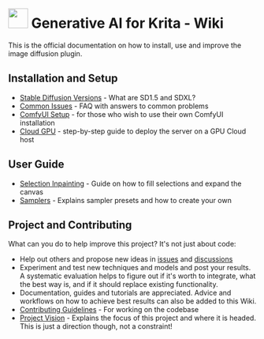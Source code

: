 <h1><img width="40em" src="https://github.com/Acly/krita-ai-diffusion/assets/6485914/88bff248-d491-4004-a751-b2bc5084bc9c"> Generative AI for Krita - Wiki</h1>

This is the official documentation on how to install, use and improve the image diffusion plugin.

## Installation and Setup

* [Stable Diffusion Versions](Stable-Diffusion-Versions) - What are SD1.5 and SDXL?
* [Common Issues](Common-Issues) - FAQ with answers to common problems
* [ComfyUI Setup](ComfyUI-Setup) - for those who wish to use their own ComfyUI installation
* [Cloud GPU](Cloud-GPU) - step-by-step guide to deploy the server on a GPU Cloud host

## User Guide

* [Selection Inpainting](Inpainting) - Guide on how to fill selections and expand the canvas
* [Samplers](Samplers) - Explains sampler presets and how to create your own

## Project and Contributing

What can you do to help improve this project? It's not just about code:
* Help out others and propose new ideas in [issues](https://github.com/Acly/krita-ai-diffusion/issues) and [discussions](https://github.com/Acly/krita-ai-diffusion/discussions)
* Experiment and test new techniques and models and post your results. A systematic evaluation helps to figure out if it's worth to integrate,
  what the best way is, and if it should replace existing functionality.
* Documentation, guides and tutorials are appreciated. Advice and workflows on how to achieve best results can also be added to this Wiki.
* [Contributing Guidelines](https://github.com/Acly/krita-ai-diffusion/blob/main/CONTRIBUTING.md) - For working on the codebase
* [Project Vision](Project-Vision) - Explains the focus of this project and where it is headed. This is just a direction though, not a constraint!
